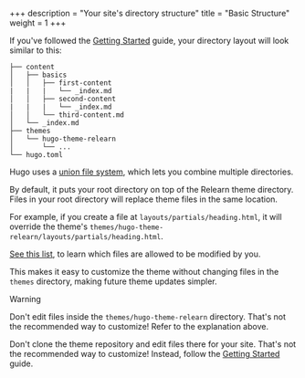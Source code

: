+++
description = "Your site's directory structure"
title = "Basic Structure"
weight = 1
+++

If you've followed the [Getting Started](introduction/quickstart) guide, your directory layout will look similar to this:

````plaintext
├── content
│   ├── basics
│   │   ├── first-content
|   |   |   └── _index.md
│   │   ├── second-content
|   |   |   └── _index.md
│   │   └── third-content.md
│   └── _index.md
├── themes
│   └── hugo-theme-relearn
│       └── ...
└── hugo.toml
````

Hugo uses a [union file system](https://gohugo.io/getting-started/directory-structure/#union-file-system), which lets you combine multiple directories.

By default, it puts your root directory on top of the Relearn theme directory. Files in your root directory will replace theme files in the same location.

For example, if you create a file at `layouts/partials/heading.html`, it will override the theme's `themes/hugo-theme-relearn/layouts/partials/heading.html`.

[See this list](configuration/modifications/partials), to learn which files are allowed to be modified by you.

This makes it easy to customize the theme without changing files in the `themes` directory, making future theme updates simpler.

> [!WARNING]
> Don't edit files inside the `themes/hugo-theme-relearn` directory. That's not the recommended way to customize! Refer to the explanation above.
>
> Don't clone the theme repository and edit files there for your site.  That's not the recommended way to customize! Instead, follow the [Getting Started](introduction/quickstart) guide.
